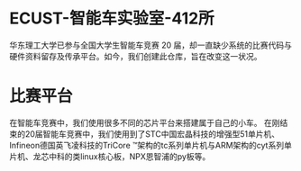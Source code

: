 # ECUST-智能车实验室-412所
华东理工大学已参与全国大学生智能车竞赛 20 届，却一直缺少系统的比赛代码与硬件资料留存及传承平台。如今，我们创建此仓库，旨在改变这一状况。
# 比赛平台
在智能车竞赛中，我们使用很多不同的芯片平台来搭建属于自己的小车。
在刚结束的20届智能车竞赛中，我们使用到了STC中国宏晶科技的增强型51单片机、Infineon德国英飞凌科技的TriCore ™架构的tc系列单片机与ARM架构的cyt系列单片机、龙芯中科的类linux核心板，NPX恩智浦的py板等。

